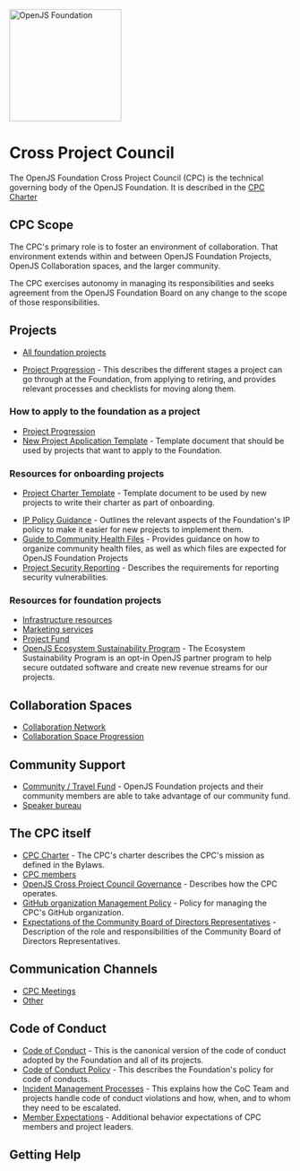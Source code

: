 <a href="https://openjsf.org">
  <picture>
    <source media="(prefers-color-scheme: dark)" srcset="https://raw.githubusercontent.com/openjs-foundation/artwork/main/openjs_foundation/openjs_foundation-logo-horizontal-color-dark_background.svg" />
    <img src="https://raw.githubusercontent.com/openjs-foundation/artwork/main/openjs_foundation/openjs_foundation-logo-horizontal-color.svg" width="200" alt="OpenJS Foundation" />
  </picture>
</a>

# Cross Project Council

The OpenJS Foundation Cross Project Council (CPC) is the technical governing body of the OpenJS Foundation. It is described in the [CPC Charter](./CPC-CHARTER.md)

## CPC Scope

The CPC's primary role is to foster an environment of collaboration. That environment extends within and between OpenJS Foundation Projects, OpenJS Collaboration spaces, and the larger community.

The CPC exercises autonomy in managing its responsibilities and seeks agreement from the OpenJS Foundation Board on any change to the scope of those responsibilities.

## Projects

- [All foundation projects](#)

- [Project Progression](PROJECT_PROGRESSION.md) - This describes the different stages a project can go through at the Foundation, from applying to retiring, and provides relevant processes and checklists for moving along them.

### How to apply to the foundation as a project
  - [Project Progression](PROJECT_PROGRESSION.md)
  - [New Project Application Template](NEW_PROJECT_APPLICATION.md) - Template document that should be used by projects that want to apply to the Foundation.
  
### Resources for onboarding projects
  - [Project Charter Template](PROJECT_CHARTER_TEMPLATE.md) - Template document to be used by new projects to write their charter as part of onboarding.
  * [IP Policy Guidance](./governance/IP_POLICY_GUIDANCE.md) - Outlines the relevant aspects of the Foundation's IP policy to make it easier for new projects to implement them.
  * [Guide to Community Health Files](./project-resources/community-health-files-guide.md) - Provides guidance on how to organize community health files, as well as which files are expected for OpenJS Foundation Projects
  * [Project Security Reporting](PROJECT_SECURITY_REPORTING.md) - Describes the requirements for reporting security vulnerabilities.

### Resources for foundation projects
  * [Infrastructure resources](#)
  * [Marketing services](#)
  * [Project Fund](#)
  * [OpenJS Ecosystem Sustainability Program](./project-resources/ESP/ECOSYSTEM_SUSTAINABILITY_PROGRAM.md) - The Ecosystem Sustainability Program is an opt-in OpenJS partner program to help secure outdated software and create new revenue streams for our projects.

## Collaboration Spaces
* [Collaboration Network](./collaboration-spaces/COLLABORATION_NETWORK.md)
* [Collaboration Space Progression](./collaboration-spaces/COLLABORATION_SPACE_PROGRESSION.md)

## Community Support

* [Community / Travel Fund](./community-fund/COMMUNITY_FUND_POLICY.md) - OpenJS Foundation projects and their community members are able to take advantage of our community fund.
* [Speaker bureau](#)


## The CPC itself
* [CPC Charter](CPC-CHARTER.md) - The CPC's charter describes the CPC's mission as defined in the Bylaws.
* [CPC members](#)
* [OpenJS Cross Project Council Governance](./governance/GOVERNANCE.md) - Describes how the CPC operates.
* [GitHub organization Management Policy](./governance/GITHUB_ORG_MANAGEMENT_POLICY.md) - Policy for managing the CPC's GitHub organization.
* [Expectations of the Community Board of Directors Representatives](./governance/COMMUNITY_BOARD_SEAT_EXPECTATIONS.md) - Description of the role and responsibilities of the Community Board of Directors Representatives.

## Communication Channels
* [CPC Meetings](#)
* [Other](#)

## Code of Conduct
* [Code of Conduct](CODE_OF_CONDUCT.md) - This is the canonical version of the code of conduct adopted by the Foundation and all of its projects.
* [Code of Conduct Policy](./conduct/COC_POLICY.md) - This describes the Foundation's policy for code of conducts.
* [Incident Management Processes](./conduct/COC_PROCESS_FOR_INCIDENT_MANAGEMENT.md) - This explains how the CoC Team and projects handle code of conduct violations and how, when, and to whom they need to be escalated.
* [Member Expectations](./conduct/MEMBER_EXPECTATIONS.md) - Additional behavior expectations of CPC members and project leaders.

## Getting Help



